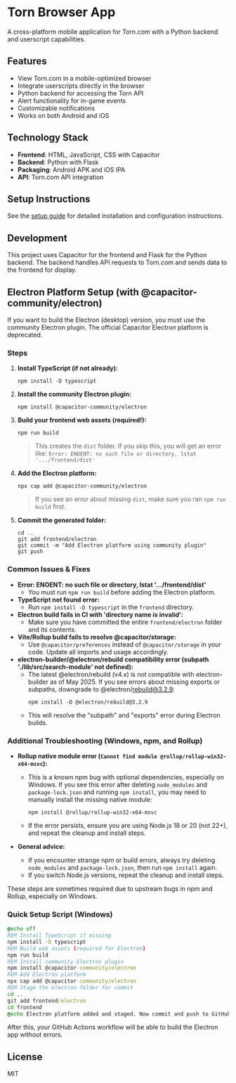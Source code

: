 # Torn Browser App

A cross-platform mobile application for Torn.com with a Python backend and userscript capabilities.

## Features

- View Torn.com in a mobile-optimized browser
- Integrate userscripts directly in the browser
- Python backend for accessing the Torn API
- Alert functionality for in-game events
- Customizable notifications
- Works on both Android and iOS

## Technology Stack

- **Frontend**: HTML, JavaScript, CSS with Capacitor
- **Backend**: Python with Flask
- **Packaging**: Android APK and iOS IPA
- **API**: Torn.com API integration

## Setup Instructions

See the [setup guide](docs/SETUP.md) for detailed installation and configuration instructions.

## Development

This project uses Capacitor for the frontend and Flask for the Python backend. The backend handles API requests to Torn.com and sends data to the frontend for display.

## Electron Platform Setup (with @capacitor-community/electron)

If you want to build the Electron (desktop) version, you must use the community Electron plugin. The official Capacitor Electron platform is deprecated.

### Steps

1. **Install TypeScript (if not already):**
   ```
   npm install -D typescript
   ```
2. **Install the community Electron plugin:**
   ```
   npm install @capacitor-community/electron
   ```
3. **Build your frontend web assets (required!):**
   ```
   npm run build
   ```
   > This creates the `dist` folder. If you skip this, you will get an error like:
   > `Error: ENOENT: no such file or directory, lstat '.../frontend/dist'`
4. **Add the Electron platform:**
   ```
   npx cap add @capacitor-community/electron
   ```
   > If you see an error about missing `dist`, make sure you ran `npm run build` first.
5. **Commit the generated folder:**
   ```
   cd ..
   git add frontend/electron
   git commit -m "Add Electron platform using community plugin"
   git push
   ```

### Common Issues & Fixes

- **Error: ENOENT: no such file or directory, lstat '.../frontend/dist'**
  - You must run `npm run build` before adding the Electron platform.
- **TypeScript not found error:**
  - Run `npm install -D typescript` in the `frontend` directory.
- **Electron build fails in CI with 'directory name is invalid':**
  - Make sure you have committed the entire `frontend/electron` folder and its contents.
- **Vite/Rollup build fails to resolve @capacitor/storage:**
  - Use `@capacitor/preferences` instead of `@capacitor/storage` in your code. Update all imports and usage accordingly.
- **electron-builder/@electron/rebuild compatibility error (subpath './lib/src/search-module' not defined):**
  - The latest @electron/rebuild (v4.x) is not compatible with electron-builder as of May 2025. If you see errors about missing exports or subpaths, downgrade to @electron/rebuild@3.2.9:
    ```
    npm install -D @electron/rebuild@3.2.9
    ```
  - This will resolve the "subpath" and "exports" error during Electron builds.

### Additional Troubleshooting (Windows, npm, and Rollup)

- **Rollup native module error (`Cannot find module @rollup/rollup-win32-x64-msvc`):**
  - This is a known npm bug with optional dependencies, especially on Windows. If you see this error after deleting `node_modules` and `package-lock.json` and running `npm install`, you may need to manually install the missing native module:
    ```
    npm install @rollup/rollup-win32-x64-msvc
    ```
  - If the error persists, ensure you are using Node.js 18 or 20 (not 22+), and repeat the cleanup and install steps.

- **General advice:**
  - If you encounter strange npm or build errors, always try deleting `node_modules` and `package-lock.json`, then run `npm install` again.
  - If you switch Node.js versions, repeat the cleanup and install steps.

These steps are sometimes required due to upstream bugs in npm and Rollup, especially on Windows.

### Quick Setup Script (Windows)

```bat
@echo off
REM Install TypeScript if missing
npm install -D typescript
REM Build web assets (required for Electron)
npm run build
REM Install community Electron plugin
npm install @capacitor-community/electron
REM Add Electron platform
npx cap add @capacitor-community/electron
REM Stage the electron folder for commit
cd ..
git add frontend/electron
cd frontend
@echo Electron platform added and staged. Now commit and push to GitHub.
```

After this, your GitHub Actions workflow will be able to build the Electron app without errors.

## License

MIT
